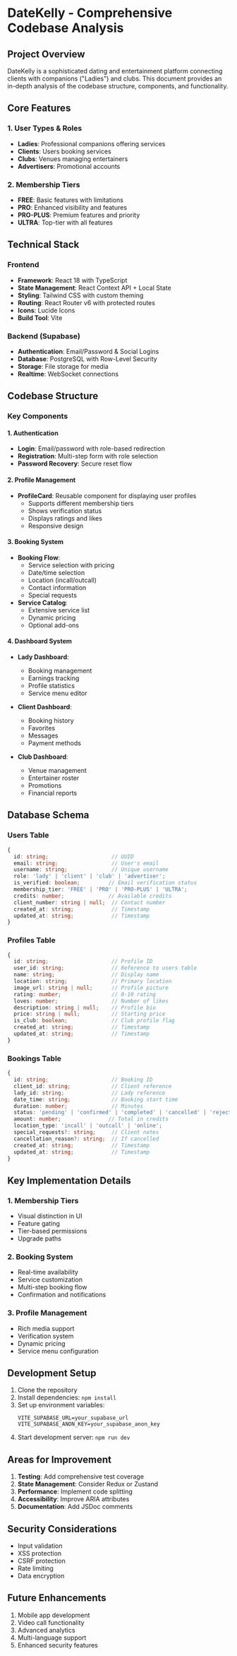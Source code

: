 # DateKelly - Comprehensive Codebase Analysis

## Project Overview
DateKelly is a sophisticated dating and entertainment platform connecting clients with companions ("Ladies") and clubs. This document provides an in-depth analysis of the codebase structure, components, and functionality.

## Core Features

### 1. User Types & Roles
- **Ladies**: Professional companions offering services
- **Clients**: Users booking services
- **Clubs**: Venues managing entertainers
- **Advertisers**: Promotional accounts

### 2. Membership Tiers
- **FREE**: Basic features with limitations
- **PRO**: Enhanced visibility and features
- **PRO-PLUS**: Premium features and priority
- **ULTRA**: Top-tier with all features

## Technical Stack

### Frontend
- **Framework**: React 18 with TypeScript
- **State Management**: React Context API + Local State
- **Styling**: Tailwind CSS with custom theming
- **Routing**: React Router v6 with protected routes
- **Icons**: Lucide Icons
- **Build Tool**: Vite

### Backend (Supabase)
- **Authentication**: Email/Password & Social Logins
- **Database**: PostgreSQL with Row-Level Security
- **Storage**: File storage for media
- **Realtime**: WebSocket connections

## Codebase Structure

### Key Components

#### 1. Authentication
- **Login**: Email/password with role-based redirection
- **Registration**: Multi-step form with role selection
- **Password Recovery**: Secure reset flow

#### 2. Profile Management
- **ProfileCard**: Reusable component for displaying user profiles
  - Supports different membership tiers
  - Shows verification status
  - Displays ratings and likes
  - Responsive design

#### 3. Booking System
- **Booking Flow**:
  - Service selection with pricing
  - Date/time selection
  - Location (incall/outcall)
  - Contact information
  - Special requests
- **Service Catalog**:
  - Extensive service list
  - Dynamic pricing
  - Optional add-ons

#### 4. Dashboard System
- **Lady Dashboard**:
  - Booking management
  - Earnings tracking
  - Profile statistics
  - Service menu editor

- **Client Dashboard**:
  - Booking history
  - Favorites
  - Messages
  - Payment methods

- **Club Dashboard**:
  - Venue management
  - Entertainer roster
  - Promotions
  - Financial reports

## Database Schema

### Users Table
```typescript
{
  id: string;                    // UUID
  email: string;                 // User's email
  username: string;              // Unique username
  role: 'lady' | 'client' | 'club' | 'advertiser';
  is_verified: boolean;         // Email verification status
  membership_tier: 'FREE' | 'PRO' | 'PRO-PLUS' | 'ULTRA';
  credits: number;              // Available credits
  client_number: string | null;  // Contact number
  created_at: string;            // Timestamp
  updated_at: string;            // Timestamp
}
```

### Profiles Table
```typescript
{
  id: string;                    // Profile ID
  user_id: string;               // Reference to users table
  name: string;                  // Display name
  location: string;              // Primary location
  image_url: string | null;      // Profile picture
  rating: number;                // 0-10 rating
  loves: number;                 // Number of likes
  description: string | null;    // Profile bio
  price: string | null;          // Starting price
  is_club: boolean;              // Club profile flag
  created_at: string;            // Timestamp
  updated_at: string;            // Timestamp
}
```

### Bookings Table
```typescript
{
  id: string;                    // Booking ID
  client_id: string;             // Client reference
  lady_id: string;               // Lady reference
  date_time: string;             // Booking start time
  duration: number;              // Minutes
  status: 'pending' | 'confirmed' | 'completed' | 'cancelled' | 'rejected';
  amount: number;               // Total in credits
  location_type: 'incall' | 'outcall' | 'online';
  special_requests?: string;     // Client notes
  cancellation_reason?: string;  // If cancelled
  created_at: string;            // Timestamp
  updated_at: string;            // Timestamp
}
```

## Key Implementation Details

### 1. Membership Tiers
- Visual distinction in UI
- Feature gating
- Tier-based permissions
- Upgrade paths

### 2. Booking System
- Real-time availability
- Service customization
- Multi-step booking flow
- Confirmation and notifications

### 3. Profile Management
- Rich media support
- Verification system
- Dynamic pricing
- Service menu configuration

## Development Setup

1. Clone the repository
2. Install dependencies: `npm install`
3. Set up environment variables:
   ```
   VITE_SUPABASE_URL=your_supabase_url
   VITE_SUPABASE_ANON_KEY=your_supabase_anon_key
   ```
4. Start development server: `npm run dev`

## Areas for Improvement

1. **Testing**: Add comprehensive test coverage
2. **State Management**: Consider Redux or Zustand
3. **Performance**: Implement code splitting
4. **Accessibility**: Improve ARIA attributes
5. **Documentation**: Add JSDoc comments

## Security Considerations

- Input validation
- XSS protection
- CSRF protection
- Rate limiting
- Data encryption

## Future Enhancements

1. Mobile app development
2. Video call functionality
3. Advanced analytics
4. Multi-language support
5. Enhanced security features
